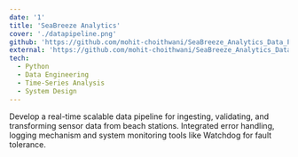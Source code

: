 ```yaml
---
date: '1'
title: 'SeaBreeze Analytics'
cover: './datapipeline.png'
github: 'https://github.com/mohit-choithwani/SeaBreeze_Analytics_Data_Pipeline'
external: 'https://github.com/mohit-choithwani/SeaBreeze_Analytics_Data_Pipeline'
tech:
  - Python
  - Data Engineering
  - Time-Series Analysis
  - System Design
---
```


Develop a real-time scalable data pipeline for ingesting, validating, and transforming sensor data from beach stations.
Integrated error handling, logging mechanism and system monitoring tools like Watchdog for fault tolerance.
